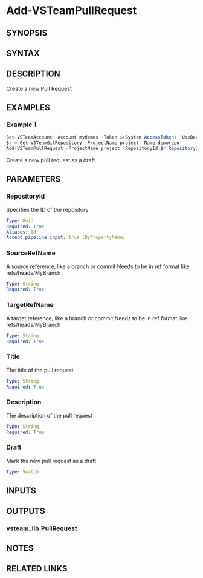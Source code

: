 <!-- #include "./common/header.md" -->

# Add-VSTeamPullRequest

## SYNOPSIS

<!-- #include "./synopsis/Add-VSTeamPullRequest.md" -->

## SYNTAX

## DESCRIPTION

Create a new Pull Request

## EXAMPLES

### Example 1

```powershell
Set-VSTeamAccount -Account mydemos -Token $(System.AccessToken) -UseBearerToken
$r = Get-VSTeamGitRepository -ProjectName project -Name demorepo
Add-VSTeamPullRequest -ProjectName project -RepositoryId $r.RepositoryId -SourceRefName "refs/heads/mybranch" -TargetRefName "refs/heads/trunk" -Title "My PR" -Description "My Description" -Draft
```

Create a new pull request as a draft

## PARAMETERS

### RepositoryId

Specifies the ID of the repository

```yaml
Type: Guid
Required: True
Aliases: Id
Accept pipeline input: true (ByPropertyName)
```

### SourceRefName

A source reference, like a branch or commit
Needs to be in ref format like refs/heads/MyBranch

```yaml
Type: String
Required: True
```

### TargetRefName

A target reference, like a branch or commit
Needs to be in ref format like refs/heads/MyBranch

```yaml
Type: String
Required: True
```

### Title

The title of the pull request

```yaml
Type: String
Required: True
```

### Description

The description of the pull request

```yaml
Type: String
Required: True
```

### Draft

Mark the new pull request as a draft

```yaml
Type: Switch
```

<!-- #include "./params/projectName.md" -->

<!-- #include "./params/forcegroup.md" -->

## INPUTS

## OUTPUTS

### vsteam_lib.PullRequest

## NOTES

<!-- #include "./common/prerequisites.md" -->

## RELATED LINKS

<!-- #include "./common/related.md" -->
